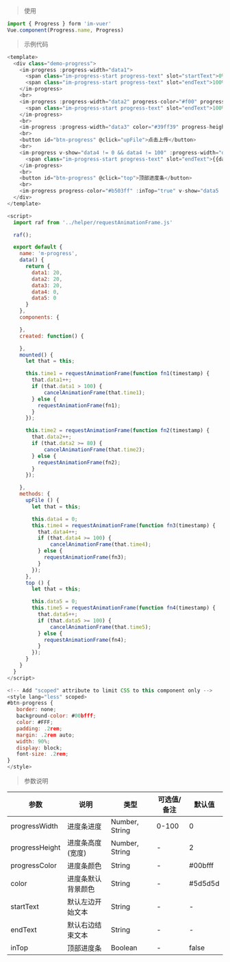 
> 使用

```js
import { Progress } form 'im-vuer'
Vue.component(Progress.name, Progress)
```

> 示例代码

```js
<template>
  <div class="demo-progress">
    <im-progress :progress-width="data1">
      <span class="im-progress-start progress-text" slot="startText">0%</span>
      <span class="im-progress-start progress-text" slot="endText">100%</span>
    </im-progress>
    <br>
    <im-progress :progress-width="data2" progress-color="#f00" progress-height="20">
      <span class="im-progress-start progress-text" slot="endText">100%</span>
    </im-progress>
    <br>
    <im-progress :progress-width="data3" color="#39ff39" progress-height="5"></im-progress>
    <br>
    <button id="btn-progress" @click="upFile">点击上传</button>
    <br>
    <im-progress v-show="data4 != 0 && data4 != 100" :progress-width="data4">
      <span class="im-progress-start progress-text" slot="endText">{{data4}}%</span>
    </im-progress>
    <br>
    <button id="btn-progress" @click="top">顶部进度条</button>
    <br>
    <im-progress progress-color="#b503ff" :inTop="true" v-show="data5 != 0 && data5 != 100" progress-height="5" :progress-width="data5"></im-progress>
  </div>
</template>

<script>
  import raf from '../helper/requestAnimationFrame.js'

  raf();

  export default {
    name: 'm-progress',
    data() {
      return {
        data1: 20,
        data2: 20,
        data3: 20,
        data4: 0,
        data5: 0
      }
    },
    components: {

    },
    created: function() {

    },
    mounted() {
      let that = this;

      this.time1 = requestAnimationFrame(function fn1(timestamp) {
        that.data1++;
        if (that.data1 > 100) {
            cancelAnimationFrame(that.time1);
        } else {
          requestAnimationFrame(fn1);
        }
      });

      this.time2 = requestAnimationFrame(function fn2(timestamp) {
        that.data2++;
        if (that.data2 >= 80) {
            cancelAnimationFrame(that.time2);
        } else {
          requestAnimationFrame(fn2);
        }
      });

    },
    methods: {
      upFile () {
        let that = this;

        this.data4 = 0;
        this.time4 = requestAnimationFrame(function fn3(timestamp) {
          that.data4++;
          if (that.data4 >= 100) {
              cancelAnimationFrame(that.time4);
          } else {
            requestAnimationFrame(fn3);
          }
        });
      },
      top () {
        let that = this;

        this.data5 = 0;
        this.time5 = requestAnimationFrame(function fn4(timestamp) {
          that.data5++;
          if (that.data5 >= 100) {
              cancelAnimationFrame(that.time5);
          } else {
            requestAnimationFrame(fn4);
          }
        });
      }
    }
  }
</script>

<!-- Add "scoped" attribute to limit CSS to this component only -->
<style lang="less" scoped>
#btn-progress {
   border: none;
   background-color: #00bfff;
   color: #FFF;
   padding: .2rem;
   margin: .2rem auto;
   width: 90%;
   display: block;
   font-size: .2rem;
}
</style>
```
> 参数说明

  <div>
   <table>
    <thead>
     <tr>
      <th>参数</th> 
      <th>说明</th> 
      <th>类型</th> 
      <th>可选值/备注</th> 
      <th>默认值</th>
     </tr>
    </thead> 
    <tbody>
    <tr>
      <td>progressWidth</td> 
      <td>进度条进度</td> 
      <td>Number, String</td> 
      <td>0-100</td> 
      <td>0</td>
    </tr>
    <tr>
      <td>progressHeight</td> 
      <td>进度条高度(宽度)</td> 
      <td>Number, String</td> 
      <td>-</td> 
      <td>2</td>
    </tr>
    <tr>
      <td>progressColor</td> 
      <td>进度条颜色</td> 
      <td>String</td> 
      <td>-</td> 
      <td>#00bfff</td>
    </tr>
    <tr>
      <td>color</td> 
      <td>进度条默认背景颜色</td> 
      <td>String</td> 
      <td>-</td> 
      <td>#5d5d5d</td>
    </tr>
    <tr>
      <td>startText</td> 
      <td>默认左边开始文本</td> 
      <td>String</td> 
      <td>-</td> 
      <td>-</td>
    </tr>
    <tr>
      <td>endText</td> 
      <td>默认右边结束文本</td> 
      <td>String</td> 
      <td>-</td> 
      <td>-</td>
    </tr>
    <tr>
      <td>inTop</td> 
      <td>顶部进度条</td> 
      <td>Boolean</td> 
      <td>-</td> 
      <td>false</td>
    </tr>
    </tbody>
   </table>
  </div>
  